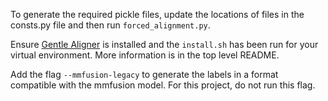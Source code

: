 To generate the required pickle files, update the locations of files in the consts.py file and then run `forced_alignment.py`. 

Ensure [Gentle Aligner](https://github.com/lowerquality/gentle) is installed and the `install.sh` has been run for your virtual environment. More information is in the top level README. 

Add the flag `--mmfusion-legacy` to generate the labels in a format compatible with the mmfusion model. For this project, do not run this flag.

